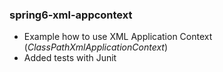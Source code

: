 
### spring6-xml-appcontext
- Example how to use XML Application Context (_ClassPathXmlApplicationContext_)
- Added tests with Junit